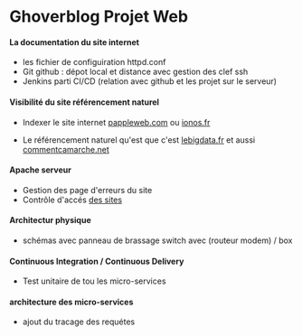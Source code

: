 # Ghoverblog Projet Web

#### La documentation du site internet 
- les fichier de configuiration httpd.conf
- Git github : dépot local et distance avec gestion des clef ssh
- Jenkins parti CI/CD (relation avec github et les projet sur le serveur)

#### Visibilité du site référencement naturel
- Indexer le site internet [pappleweb.com]( https://www.pappleweb.com/indexer-un-site-web-comprendre-le-fonctionnement-de-lindex-google/) ou [ionos.fr](https://www.ionos.fr/digitalguide/sites-internet/creation-de-sites-internet/enregistrer-son-site-internet-sur-les-moteurs-de-rechercher/)

- Le référencement naturel qu'est que c'est [lebigdata.fr](https://www.lebigdata.fr/referencement-naturel-tout-savoir) et aussi [commentcamarche.net](https://www.commentcamarche.net/contents/1267-referencement-naturel-seo-guide-pratique-complet)


#### Apache serveur 
- Gestion des page d'erreurs du site 
- Contrôle d'accés [des sites](https://httpd.apache.org/docs/2.4/fr/howto/access.html)

#### Architectur physique 
- schémas avec panneau de brassage switch avec (routeur modem) / box


#### Continuous Integration / Continuous Delivery
- Test unitaire de tou les micro-services

#### architecture des micro-services 
- ajout du tracage des requétes




